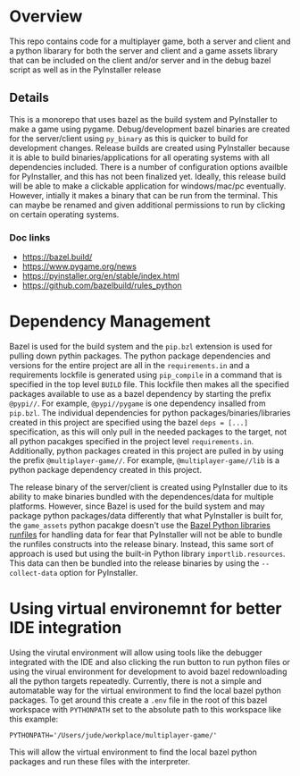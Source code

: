 # Overview
This repo contains code for a multiplayer game, both a server and client
and a python libarary for both the server and client and a game assets
library that can be included on the client and/or server and in the 
debug bazel script as well as in the PyInstaller release

## Details
This is a monorepo that uses bazel as the build system and PyInstaller
to make a game using pygame.  Debug/development bazel binaries are
created for the server/client using `py_binary` as this is quicker to
build for development changes.  Release builds are created using
PyInstaller because it is able to build binaries/applications for all
operating systems with all dependencies included.  There is a number of
configuration options availble for PyInstaller, and this has not been
finalized yet.  Ideally, this release build will be able to make a
clickable application for windows/mac/pc eventually.  However, intially
it makes a binary that can be run from the terminal.  This can maybe
be renamed and given additional permissions to run by clicking on
certain operating systems.


### Doc links
- https://bazel.build/
- https://www.pygame.org/news
- https://pyinstaller.org/en/stable/index.html
- https://github.com/bazelbuild/rules_python

# Dependency Management
Bazel is used for the build system and the `pip.bzl` extension is used
for pulling down pythin packages.  The python package dependencies and
versions for the entire project are all in the `requirements.in` and
a requirements lockfile is generated using `pip_compile` in a command
that is specified in the top level `BUILD` file.  This lockfile then
makes all the specified packages available to use as a bazel dependency
by starting the prefix `@pypi//`.  For example, `@pypi//pygame` is one
dependency insalled from `pip.bzl`. The individual dependencies for 
python packages/binaries/libraries created in this project are specified
using the bazel `deps = [...]` specification, as this will only pull in
the needed packages to the target, not all python pacakges specified in
the project level `requirements.in`.  Additionally, python packages
created in this project are pulled in by using the prefix
`@multiplayer-game//`.  For example, `@multiplayer-game//lib` is a
python package dependency created in this project.

The release binary of the server/client is created using PyInstaller
due to its ability to make binaries bundled with the dependences/data
for multiple platforms.  However, since Bazel is used for the build
system and may package python packages/data differently that what
PyInstaller is built for, the `game_assets` python pacakge doesn't use
the [Bazel Python libraries](https://github.com/bazelbuild/rules_python/tree/main/python/runfiles)
[runfiles](https://bazel.build/rules/lib/builtins/runfiles) for handling
data for fear that PyInstaller will not be able to bundle the runfiles
constructs into the release binary.  Instead, this same sort of approach
is used but using the built-in Python library `importlib.resources`.
This data can then be bundled into the release binaries by using the
`--collect-data` option for PyInstaller.


# Using virtual environemnt for better IDE integration

Using the virutal environment will allow using tools like the debugger
integrated with the IDE and also clicking the run button to run python
files or using the virual environment for development to avoid bazel
redownloading all the python targets repeatedly.  Currently, there is
not a simple and automatable way for the virtual environment to find the
local bazel python packages.  To get around this create a `.env` file
in the root of this bazel workspace with `PYTHONPATH` set to the 
absolute path to this workspace like this example:

```
PYTHONPATH='/Users/jude/workplace/multiplayer-game/'
```

This will allow the virtual environment to find the local bazel python
packages and run these files with the interpreter.
